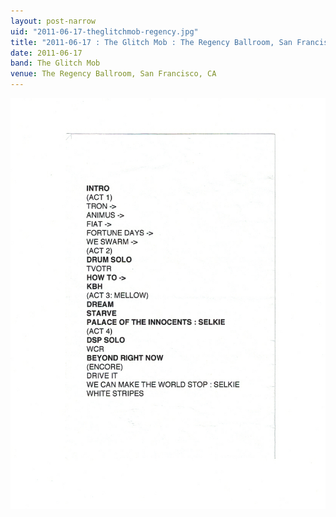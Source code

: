 ```yaml
---
layout: post-narrow
uid: "2011-06-17-theglitchmob-regency.jpg"
title: "2011-06-17 : The Glitch Mob : The Regency Ballroom, San Francisco, CA"
date: 2011-06-17
band: The Glitch Mob
venue: The Regency Ballroom, San Francisco, CA
---
```


<div class="showcase">
  <img src="/img/2011/06/20110617-TheGlitchMob-Regency.jpg" alt="2011-06-17-theglitchmob-regency.jpg">
</div>
